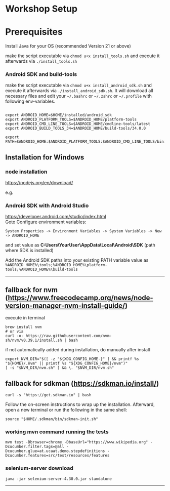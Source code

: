 # Workshop Setup

# Prerequisites
Install Java for your OS (recommended Version 21 or above)

make the script executable via `chmod u+x install_tools.sh` and execute it afterwards via `./install_tools.sh`


### Android SDK and build-tools

make the script executable via `chmod u+x install_android_sdk.sh` and execute it afterwards via `./install_android_sdk.sh`.
It will download all necessary files and edit your `~/.bashrc` or `~/.zshrc` or `~/.profile` with following env-variables.

```shell

export ANDROID_HOME=$HOME/installed/android_sdk
export ANDROID_PLATFORM_TOOLS=$ANDROID_HOME/platform-tools
export ANDROID_CMD_LINE_TOOLS=$ANDROID_HOME/cmdline-tools/latest
export ANDROID_BUILD_TOOLS_34=$ANDROID_HOME/build-tools/34.0.0

export PATH=$ANDROID_HOME:$ANDROID_PLATFORM_TOOLS:$ANDROID_CMD_LINE_TOOLS/bin:$ANDROID_BUILD_TOOLS_34

```

## Installation for Windows

### node installation
https://nodejs.org/en/download/


e.g. 
### Android SDK with Android Studio
https://developer.android.com/studio/index.html  
Goto Configure environment variables: 

```System Properties -> Environment Variables -> System Variables -> New -> ANDROID_HOME``` 

and set value as **C:Users\YourUser\AppData\Local\Android\SDK** (path where SDK is installed)

Add the Android SDK paths into your existing PATH variable value as `%ANDROID_HOME%\tools;%ANDROID_HOME%\platform-tools;%ANDROID_HOME%\build-tools`

---

## fallback for nvm (https://www.freecodecamp.org/news/node-version-manager-nvm-install-guide/)

execute in terminal

```
brew install nvm 
# or via 
curl -o- https://raw.githubusercontent.com/nvm-sh/nvm/v0.39.1/install.sh | bash
```

if not automatically added during installation, do manually after install

```
export NVM_DIR="$([ -z "${XDG_CONFIG_HOME-}" ] && printf %s "${HOME}/.nvm" || printf %s "${XDG_CONFIG_HOME}/nvm")"
[ -s "$NVM_DIR/nvm.sh" ] && \. "$NVM_DIR/nvm.sh"
```

## fallback for sdkman (https://sdkman.io/install/)

```
curl -s "https://get.sdkman.io" | bash
```

Follow the on-screen instructions to wrap up the installation. Afterward, open a new terminal or run the following in the same shell:

```
source "$HOME/.sdkman/bin/sdkman-init.sh"
```

### working mvn command running the tests
```
mvn test -Dbrowser=chrome -DbaseUrl="https://www.wikipedia.org" -Dcucumber.filter.tags=@all -Dcucumber.glue=at.ucaat.demo.stepdefinitions -Dcucumber.features=src/test/resources/features
```

### selenium-server download

```
java -jar selenium-server-4.30.0.jar standalone
```



---





